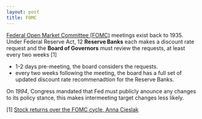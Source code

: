 ```yaml
---
layout: post
title: FOMC
---
```


[Federal Open Market Committee (FOMC)](https://www.federalreserve.gov/monetarypolicy/fomccalendars.htm) meetings exist back to 1935. Under Federal Reserve Act, 12 __Reserve Banks__ each makes a discount rate request and the __Board of Governors__ must review the requests, at least every two weeks [1]

- 1-2 days pre-meeting, the board considers the requests.
- every two weeks following the meeting, the board has a full set of updated discount rate recommenadtion for the Reserve Banks.

On *1994*, Congress mandated that Fed must publicly anounce any changes to its policy stance, this makes intermeeting target changes less likely.



[1] [Stock returns over the FOMC cycle, Anna Cieslak](http://faculty.haas.berkeley.edu/vissing/cycle_paper_cieslak_morse_vissingjorgensen.pdf)
